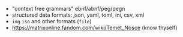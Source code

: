 * "context free grammars" ebnf/abnf/peg/pegn
* structured data formats: json, yaml, toml, ini, csv, xml
* `img` `iso` and other formats (`file`)
* https://matrixonline.fandom.com/wiki/Temet_Nosce (know thyself)
